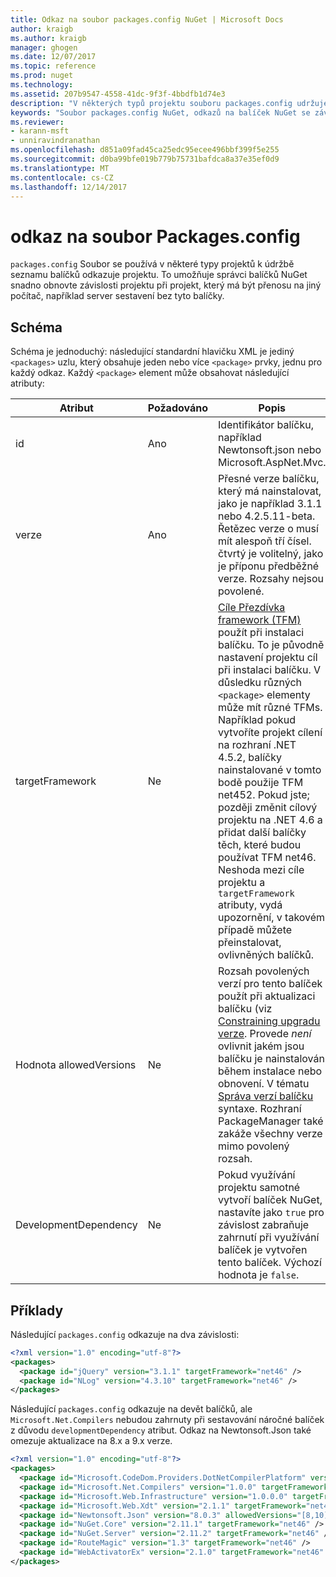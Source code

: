 ```yaml
---
title: Odkaz na soubor packages.config NuGet | Microsoft Docs
author: kraigb
ms.author: kraigb
manager: ghogen
ms.date: 12/07/2017
ms.topic: reference
ms.prod: nuget
ms.technology: 
ms.assetid: 207b9547-4558-41dc-9f3f-4bbdfb1d74e3
description: "V některých typů projektu souboru packages.config udržuje seznam balíčky NuGet použité v projektu."
keywords: "Soubor packages.config NuGet, odkazů na balíček NuGet se závislostí NuGet"
ms.reviewer:
- karann-msft
- unniravindranathan
ms.openlocfilehash: d851a09fad45ca25edc95ecee496bbf399f5e255
ms.sourcegitcommit: d0ba99bfe019b779b75731bafdca8a37e35ef0d9
ms.translationtype: MT
ms.contentlocale: cs-CZ
ms.lasthandoff: 12/14/2017
---
```

# <a name="packagesconfig-reference"></a>odkaz na soubor Packages.config

`packages.config` Soubor se používá v některé typy projektů k údržbě seznamu balíčků odkazuje projektu. To umožňuje správci balíčků NuGet snadno obnovte závislosti projektu při projekt, který má být přenosu na jiný počítač, například server sestavení bez tyto balíčky.

## <a name="schema"></a>Schéma

Schéma je jednoduchý: následující standardní hlavičku XML je jediný `<packages>` uzlu, který obsahuje jeden nebo více `<package>` prvky, jednu pro každý odkaz. Každý `<package>` element může obsahovat následující atributy:

| Atribut | Požadováno | Popis |
| --- | --- | --- |
| id | Ano | Identifikátor balíčku, například Newtonsoft.json nebo Microsoft.AspNet.Mvc. | 
| verze | Ano | Přesné verze balíčku, který má nainstalovat, jako je například 3.1.1 nebo 4.2.5.11-beta. Řetězec verze o musí mít alespoň tří čísel. čtvrtý je volitelný, jako je příponu předběžné verze. Rozsahy nejsou povolené. | 
| targetFramework | Ne | [Cíle Přezdívka framework (TFM)](Target-Frameworks.md) použít při instalaci balíčku. To je původně nastavení projektu cíl při instalaci balíčku. V důsledku různých `<package>` elementy může mít různé TFMs. Například pokud vytvoříte projekt cílení na rozhraní .NET 4.5.2, balíčky nainstalované v tomto bodě použije TFM net452. Pokud jste; později změnit cílový projektu na .NET 4.6 a přidat další balíčky těch, které budou používat TFM net46. Neshoda mezi cíle projektu a `targetFramework` atributy, vydá upozornění, v takovém případě můžete přeinstalovat, ovlivněných balíčků. | 
| Hodnota allowedVersions | Ne | Rozsah povolených verzí pro tento balíček použít při aktualizaci balíčku (viz [Constraining upgradu verze](../consume-packages/reinstalling-and-updating-packages.md#constraining-upgrade-versions). Provede *není* ovlivnit jakém jsou balíčku je nainstalován během instalace nebo obnovení. V tématu [Správa verzí balíčku](../reference/package-versioning.md#version-ranges-and-wildcards) syntaxe. Rozhraní PackageManager také zakáže všechny verze mimo povolený rozsah. | 
| DevelopmentDependency | Ne | Pokud využívání projektu samotné vytvoří balíček NuGet, nastavíte jako `true` pro závislost zabraňuje zahrnutí při využívání balíček je vytvořen tento balíček. Výchozí hodnota je `false`. | 

## <a name="examples"></a>Příklady

Následující `packages.config` odkazuje na dva závislosti:

```xml
<?xml version="1.0" encoding="utf-8"?>
<packages>
  <package id="jQuery" version="3.1.1" targetFramework="net46" />
  <package id="NLog" version="4.3.10" targetFramework="net46" />
</packages>
```

Následující `packages.config` odkazuje na devět balíčků, ale `Microsoft.Net.Compilers` nebudou zahrnuty při sestavování náročné balíček z důvodu `developmentDependency` atribut. Odkaz na Newtonsoft.Json také omezuje aktualizace na 8.x a 9.x verze.

```xml
<?xml version="1.0" encoding="utf-8"?>
<packages>
  <package id="Microsoft.CodeDom.Providers.DotNetCompilerPlatform" version="1.0.0" targetFramework="net46" />
  <package id="Microsoft.Net.Compilers" version="1.0.0" targetFramework="net46" developmentDependency="true" />
  <package id="Microsoft.Web.Infrastructure" version="1.0.0.0" targetFramework="net46" />
  <package id="Microsoft.Web.Xdt" version="2.1.1" targetFramework="net46" />
  <package id="Newtonsoft.Json" version="8.0.3" allowedVersions="[8,10)" targetFramework="net46" />
  <package id="NuGet.Core" version="2.11.1" targetFramework="net46" />
  <package id="NuGet.Server" version="2.11.2" targetFramework="net46" />
  <package id="RouteMagic" version="1.3" targetFramework="net46" />
  <package id="WebActivatorEx" version="2.1.0" targetFramework="net46" />
</packages>
```
